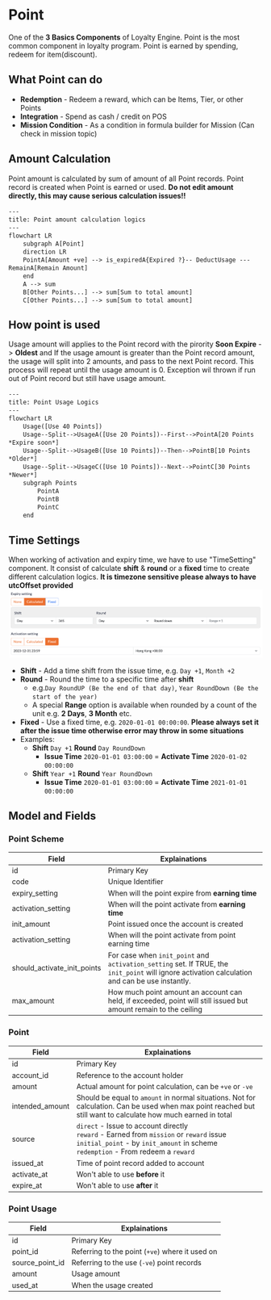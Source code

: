 # Point
One of the **3 Basics Components** of Loyalty Engine. Point is the most common component in loyalty program. Point is earned by spending, redeem for item(discount).

## What Point can do
 - **Redemption** - Redeem a reward, which can be Items, Tier, or other Points
 - **Integration** - Spend as cash / credit on POS
 - **Mission Condition** - As a condition in formula builder for Mission (Can check in mission topic)

## Amount Calculation
Point amount is calculated by sum of amount of all Point records. Point record is created when Point is earned or used. **Do not edit amount directly, this may cause serious calculation issues!!**

```mermaid
---
title: Point amount calculation logics
---
flowchart LR
    subgraph A[Point]
    direction LR
    PointA[Amount +ve] --> is_expiredA{Expired ?}-- DeductUsage ---RemainA[Remain Amount]
    end
    A --> sum
    B[Other Points...] --> sum[Sum to total amount]
    C[Other Points...] --> sum[Sum to total amount]
```
## How point is used
Usage amount will applies to the Point record with the pirority **Soon Expire** -> **Oldest**  and  If the usage amount is greater than the Point record amount, the usage will split into 2 amounts, and pass to the next Point record. This process will repeat until the usage amount is 0. Exception wil thrown if run out of Point record but still have usage amount.

```mermaid
---
title: Point Usage Logics
---
flowchart LR
    Usage([Use 40 Points])
    Usage--Split-->UsageA([Use 20 Points])--First-->PointA[20 Points *Expire soon*]
    Usage--Split-->UsageB([Use 10 Points])--Then-->PointB[10 Points *Older*]
    Usage--Split-->UsageC([Use 10 Points])--Next-->PointC[30 Points *Newer*]
    subgraph Points
        PointA
        PointB
        PointC
    end
```

## Time Settings
When working of activation and expiry time, we have to use "TimeSetting" component. It consist of calculate **shift** & **round** or a **fixed** time to create different calculation logics. **It is timezone sensitive please always to have utcOffset provided**
![UI For time settings](../img/ui-for-time-settings.png)

- **Shift** - Add a time shift from the issue time, e.g. `Day +1`, `Month +2`
- **Round** - Round the time to a specific time after **shift**
    - e.g.`Day RoundUP (Be the end of that day)`, `Year RoundDown (Be the start of the year)`
    - A special **Range** option is available when rounded by a count of the unit e.g. **2 Days**, **3 Month** etc.
- **Fixed** - Use a fixed time, e.g. `2020-01-01 00:00:00`. **Please always set it after the issue time otherwise error may throw in some situations**
- Examples:
    - **Shift** `Day +1` **Round** `Day RoundDown`
        - **Issue Time** `2020-01-01 03:00:00` = **Activate Time** `2020-01-02 00:00:00`
    - **Shift** `Year +1` **Round** `Year RoundDown`
        - **Issue Time** `2020-01-01 03:00:00` = **Activate Time** `2021-01-01 00:00:00`
## Model and Fields

### Point Scheme
|Field|Explainations|
|---|---|
|id|Primary Key|
|code|Unique Identifier|
|expiry_setting|When will the point expire from **earning time**|
|activation_setting|When will the point activate from **earning time**|
|init_amount|Point issued once the account is created|
|activation_setting|When will the point activate from point earning time|
|should_activate_init_points|For case when `init_point` and `activation_setting` set. If TRUE, the `init_point` will ignore activation calculation and can be use instantly. |
|max_amount|How much point amount an account can held, if exceeded, point will still issued but amount remain to the ceiling |

### Point
|Field|Explainations|
|---|---|
|id|Primary Key|
|account_id|Reference to the account holder|
|amount|Actual amount for point calculation, can be `+ve` or `-ve`|
|intended_amount|Should be equal to `amount` in normal situations. Not for calculation. Can be used when max point reached but still want to calculate how much earned in total|
|source|`direct` - Issue to account directly <br />`reward` - Earned from `mission` or `reward` issue <br />`initial_point` - by `init_amount` in scheme<br />`redemption` - From redeem a `reward`|
|issued_at|Time of point record added to account|
|activate_at|Won't able to use **before** it|
|expire_at|Won't able to use **after** it|

### Point Usage

|Field|Explainations|
|---|---|
|id|Primary Key|
|point_id|Referring to the point (`+ve`) where it used on |
|source_point_id|Referring to the use (`-ve`) point records|
|amount|Usage amount|
|used_at|When the usage created|

